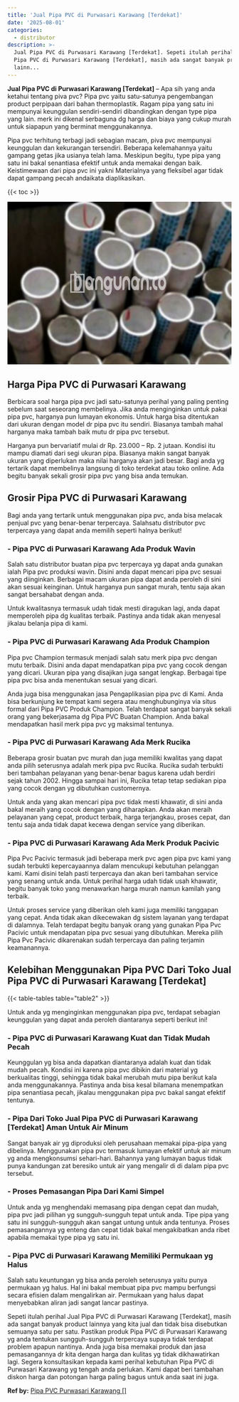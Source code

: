 ```yaml
---
title: 'Jual Pipa PVC di Purwasari Karawang [Terdekat]'
date: '2025-08-01'
categories:
  - distributor
description: >-
  Jual Pipa PVC di Purwasari Karawang [Terdekat]. Sepeti itulah perihal Jual
  Pipa PVC di Purwasari Karawang [Terdekat], masih ada sangat banyak product
  lainn...
---
```


**Jual Pipa PVC di Purwasari Karawang \[Terdekat\]** – Apa sih yang anda ketahui tentang piva pvc? Pipa pvc yaitu satu-satunya pengembangan product perpipaan dari bahan thermoplastik. Ragam pipa yang satu ini mempunyai keunggulan sendiri-sendiri dibandingkan dengan type pipa yang lain. merk ini dikenal serbaguna dg harga dan biaya yang cukup murah untuk siapapun yang berminat menggunakannya.

Pipa pvc terhitung terbagi jadi sebagian macam, piva pvc mempunyai keunggulan dan kekurangan tersendiri. Beberapa kelemahannya yaitu gampang getas jika usianya telah lama. Meskipun begitu, type pipa yang satu ini bakal senantiasa efektif untuk anda memakai dengan baik. Keistimewaan dari pipa pvc ini yakni Materialnya yang fleksibel agar tidak dapat gampang pecah andaikata diaplikasikan.

{{< toc >}}

![Jual Pipa PVC di Purwasari Karawang [Terdekat]](/images/jaul-pipa-pvc-36.png)

## Harga Pipa PVC di Purwasari Karawang

Berbicara soal harga pipa pvc jadi satu-satunya perihal yang paling penting sebelum saat seseorang membelinya. Jika anda menginginkan untuk pakai pipa pvc, harganya pun lumayan ekonomis. Untuk harga bisa ditentukan dari ukuran dengan model dr pipa pvc itu sendiri. Biasanya tambah mahal harganya maka tambah baik mutu dr pipa pvc tersebut.

Harganya pun bervariatif mulai dr Rp. 23.000 – Rp. 2 jutaan. Kondisi itu mampu diamati dari segi ukuran pipa. Biasanya makin sangat banyak ukuran yang diperlukan maka nilai harganya akan jadi besar. Bagi anda yg tertarik dapat membelinya langsung di toko terdekat atau toko online. Ada begitu banyak sekali grosir pipa pvc yang bisa anda temukan.

## Grosir Pipa PVC di Purwasari Karawang

Bagi anda yang tertarik untuk menggunakan pipa pvc, anda bisa melacak penjual pvc yang benar-benar terpercaya. Salahsatu distributor pvc terpercaya yang dapat anda memilih seperti halnya berikut!

### \- Pipa PVC di Purwasari Karawang Ada Produk Wavin

Salah satu distributor buatan pipa pvc terpercaya yg dapat anda gunakan ialah Pipa pvc produksi wavin. Disini anda dapat mencari pipa pvc sesuai yang diinginkan. Berbagai macam ukuran pipa dapat anda peroleh di sini akan sesuai keinginan. Untuk harganya pun sangat murah, tentu saja akan sangat bersahabat dengan anda.

Untuk kwalitasnya termasuk udah tidak mesti diragukan lagi, anda dapat memperoleh pipa dg kualitas terbaik. Pastinya anda tidak akan menyesal jikalau belanja pipa di kami.

### \- Pipa PVC di Purwasari Karawang Ada Produk Champion

Pipa pvc Champion termasuk menjadi salah satu merk pipa pvc dengan mutu terbaik. Disini anda dapat mendapatkan pipa pvc yang cocok dengan yang dicari. Ukuran pipa yang disajikan juga sangat lengkap. Berbagai tipe pipa pvc bisa anda menentukan sesuai yang dicari.

Anda juga bisa menggunakan jasa Pengaplikasian pipa pvc di Kami. Anda bisa berkunjung ke tempat kami segera atau menghubunginya via situs formal dari Pipa PVC Produk Champion. Telah terdapat sangat banyak sekali orang yang bekerjasama dg Pipa PVC Buatan Champion. Anda bakal mendapatkan hasil merk pipa pvc yg maksimal tentunya.

### \- Pipa PVC di Purwasari Karawang Ada Merk Rucika

Beberapa grosir buatan pvc murah dan juga memiliki kwalitas yang dapat anda pilih seterusnya adalah merk pipa pvc Rucika. Rucika sudah terbukti beri tambahan pelayanan yang benar-benar bagus karena udah berdiri sejak tahun 2002. Hingga sampai hari ini, Rucika tetap tetap sediakan pipa yang cocok dengan yg dibutuhkan customernya.

Untuk anda yang akan mencari pipa pvc tidak mesti khawatir, di sini anda bakal meraih yang cocok dengan yang diharapkan. Anda akan meraih pelayanan yang cepat, product terbaik, harga terjangkau, proses cepat, dan tentu saja anda tidak dapat kecewa dengan service yang diberikan.

### \- Pipa PVC di Purwasari Karawang Ada Merk Produk Pacivic

Pipa Pvc Pacivic termasuk jadi beberapa merk pvc agen pipa pvc kami yang sudah terbukti kepercayaannya dalam mencukupi kebutuhan pelanggan kami. Kami disini telah pasti terpercaya dan akan beri tambahan service yang senang untuk anda. Untuk perihal harga udah tidak usah khawatir, begitu banyak toko yang menawarkan harga murah namun kamilah yang terbaik.

Untuk proses service yang diberikan oleh kami juga memiliki tanggapan yang cepat. Anda tidak akan dikecewakan dg sistem layanan yang terdapat di dalamnya. Telah terdapat begitu banyak orang yang gunakan Pipa Pvc Pacivic untuk mendapatan pipa pvc sesuai yang dibutuhkan. Mereka pilih Pipa Pvc Pacivic dikarenakan sudah terpercaya dan paling terjamin keamanannya.

## Kelebihan Menggunakan Pipa PVC Dari Toko Jual Pipa PVC di Purwasari Karawang \[Terdekat\]

{{< table-tables table="table2" >}}

Untuk anda yg menginginkan menggunakan pipa pvc, terdapat sebagian keunggulan yang dapat anda peroleh diantaranya seperti berikut ini!

### \- Pipa PVC di Purwasari Karawang Kuat dan Tidak Mudah Pecah

Keunggulan yg bisa anda dapatkan diantaranya adalah kuat dan tidak mudah pecah. Kondisi ini karena pipa pvc dibikin dari material yg berkualitas tinggi, sehingga tidak bakal merubah mutu pipa berikut kala anda menggunakannya. Pastinya anda bisa kesal bilamana menempatkan pipa senantiasa pecah, jikalau menggunakan pipa pvc bakal sangat efektif tentunya.

### \- Pipa Dari Toko Jual Pipa PVC di Purwasari Karawang \[Terdekat\] Aman Untuk Air Minum

Sangat banyak air yg diproduksi oleh perusahaan memakai pipa-pipa yang dibelinya. Menggunakan pipa pvc termasuk lumayan efektif untuk air minum yg anda mengkonsumsi sehari-hari. Bahannya yang lumayan bagus tidak punya kandungan zat beresiko untuk air yang mengalir di di dalam pipa pvc tersebut.

### \- Proses Pemasangan Pipa Dari Kami Simpel

Untuk anda yg menghendaki memasang pipa dengan cepat dan mudah, pipa pvc jadi pilihan yg sungguh-sungguh tepat untuk anda. Tipe pipa yang satu ini sungguh-sungguh akan sangat untung untuk anda tentunya. Proses pemasangannya yg enteng dan cepat tidak bakal mengakibatkan anda ribet apabila memakai type pipa yg satu ini.

### \- Pipa PVC di Purwasari Karawang Memiliki Permukaan yg Halus

Salah satu keuntungan yg bisa anda peroleh seterusnya yaitu punya permukaan yg halus. Hal ini bakal membuat pipa pvc mampu berfungsi secara efisien dalam mengalirkan air. Permukaan yang halus dapat menyebabkan aliran jadi sangat lancar pastinya.

Sepeti itulah perihal Jual Pipa PVC di Purwasari Karawang \[Terdekat\], masih ada sangat banyak product lainnya yang kita jual dan tidak bisa disebutkan semuanya satu per satu. Pastikan produk Pipa PVC di Purwasari Karawang yg anda tentukan sungguh-sungguh terpercaya supaya tidak terdapat problem apapun nantinya. Anda juga bisa memakai produk dan jasa pemasangannya dr kita dengan harga dan kulitas yg tidak dikhawatirkan lagi. Segera konsultasikan kepada kami perihal kebutuhan Pipa PVC di Purwasari Karawang yg tengah anda perlukan. Kami dapat beri tambahan diskon harga dan potongan harga paling bagus untuk anda saat ini juga.

**Ref by:** [Pipa PVC Purwasari Karawang []](https://id.wikipedia.org/wiki/Pipa)
